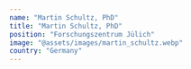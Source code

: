 ```yaml
---
name: "Martin Schultz, PhD"
title: "Martin Schultz, PhD"
position: "Forschungszentrum Jülich"
image: "@assets/images/martin_schultz.webp"
country: "Germany"
---
```

